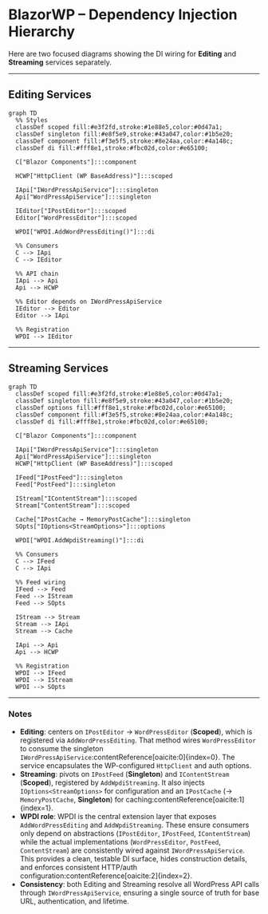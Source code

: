 # BlazorWP – Dependency Injection Hierarchy

Here are two focused diagrams showing the DI wiring for **Editing** and **Streaming** services separately.

---

## Editing Services
```mermaid
graph TD
  %% Styles
  classDef scoped fill:#e3f2fd,stroke:#1e88e5,color:#0d47a1;
  classDef singleton fill:#e8f5e9,stroke:#43a047,color:#1b5e20;
  classDef component fill:#f3e5f5,stroke:#8e24aa,color:#4a148c;
  classDef di fill:#fff8e1,stroke:#fbc02d,color:#e65100;

  C["Blazor Components"]:::component

  HCWP["HttpClient (WP BaseAddress)"]:::scoped

  IApi["IWordPressApiService"]:::singleton
  Api["WordPressApiService"]:::singleton

  IEditor["IPostEditor"]:::scoped
  Editor["WordPressEditor"]:::scoped

  WPDI["WPDI.AddWordPressEditing()"]:::di

  %% Consumers
  C --> IApi
  C --> IEditor

  %% API chain
  IApi --> Api
  Api --> HCWP

  %% Editor depends on IWordPressApiService
  IEditor --> Editor
  Editor --> IApi

  %% Registration
  WPDI --> IEditor

```

---

## Streaming Services
```mermaid
graph TD
  classDef scoped fill:#e3f2fd,stroke:#1e88e5,color:#0d47a1;
  classDef singleton fill:#e8f5e9,stroke:#43a047,color:#1b5e20;
  classDef options fill:#fff8e1,stroke:#fbc02d,color:#e65100;
  classDef component fill:#f3e5f5,stroke:#8e24aa,color:#4a148c;
  classDef di fill:#fff8e1,stroke:#fbc02d,color:#e65100;

  C["Blazor Components"]:::component

  IApi["IWordPressApiService"]:::singleton
  Api["WordPressApiService"]:::singleton
  HCWP["HttpClient (WP BaseAddress)"]:::scoped

  IFeed["IPostFeed"]:::singleton
  Feed["PostFeed"]:::singleton

  IStream["IContentStream"]:::scoped
  Stream["ContentStream"]:::scoped

  Cache["IPostCache → MemoryPostCache"]:::singleton
  SOpts["IOptions<StreamOptions>"]:::options

  WPDI["WPDI.AddWpdiStreaming()"]:::di

  %% Consumers
  C --> IFeed
  C --> IApi

  %% Feed wiring
  IFeed --> Feed
  Feed --> IStream
  Feed --> SOpts

  IStream --> Stream
  Stream --> IApi
  Stream --> Cache

  IApi --> Api
  Api --> HCWP

  %% Registration
  WPDI --> IFeed
  WPDI --> IStream
  WPDI --> SOpts

```

---

### Notes
- **Editing**: centers on `IPostEditor` → `WordPressEditor` (**Scoped**), which is registered via `AddWordPressEditing`. That method wires `WordPressEditor` to consume the singleton `IWordPressApiService`:contentReference[oaicite:0]{index=0}. The service encapsulates the WP-configured `HttpClient` and auth options.
- **Streaming**: pivots on `IPostFeed` (**Singleton**) and `IContentStream` (**Scoped**), registered by `AddWpdiStreaming`. It also injects `IOptions<StreamOptions>` for configuration and an `IPostCache` (→ `MemoryPostCache`, **Singleton**) for caching:contentReference[oaicite:1]{index=1}.
- **WPDI role**: WPDI is the central extension layer that exposes `AddWordPressEditing` and `AddWpdiStreaming`. These ensure consumers only depend on abstractions (`IPostEditor`, `IPostFeed`, `IContentStream`) while the actual implementations (`WordPressEditor`, `PostFeed`, `ContentStream`) are consistently wired against `IWordPressApiService`. This provides a clean, testable DI surface, hides construction details, and enforces consistent HTTP/auth configuration:contentReference[oaicite:2]{index=2}.
- **Consistency**: both Editing and Streaming resolve all WordPress API calls through `IWordPressApiService`, ensuring a single source of truth for base URL, authentication, and lifetime.
